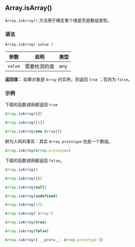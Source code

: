 ## Array.isArray()

`Array.isArray()` 方法用于确定某个值是否是数组类型。

### 语法

```
Array.isArray( value )
```

| 参数    | 说明         | 类型 |
| ------- | ------------ | ---- |
| `value` | 需要检测的值 | any  |

**返回值：** 如果对象是 `Array` 的实例，则返回 `true` ；否则为 `false`。

### 示例

下面的函数调用都返回 `true`

```javascript
Array.isArray([])

Array.isArray([1])

Array.isArray(new Array())
```

鲜为人知的事实：其实 `Array.prototype` 也是一个数组。

```js
Array.isArray(Array.prototype)
```

下面的函数调用都返回 `false`。

```js
Array.isArray()

Array.isArray({})

Array.isArray(null)

Array.isArray(undefined)

Array.isArray(17)

Array.isArray('Array')

Array.isArray(true)

Array.isArray(false)

Array.isArray({ __proto__: Array.prototype })
```


